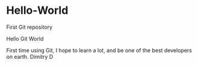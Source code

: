 # Hello-World
First Git repository

Hello Git World

First time using Git, I hope to learn a lot, and be one of the best developers on earth.
Dimitry D
